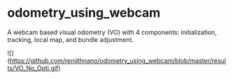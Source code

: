 # odometry_using_webcam



A webcam based  visual odometry (VO) with 4 components: initialization, tracking, local map, and bundle adjustment.

![] (https://github.com/renjithnano/odometry_using_webcam/blob/master/results/VO_No_Opti.gif)



